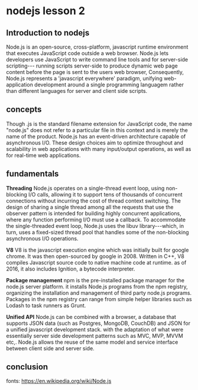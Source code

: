 # nodejs lesson 2

## Introduction to nodejs
Node.js is an open-source, cross-platform, javascript runtime environment that executes JavaScript code outside a web browser. Node.js lets developers use JavaScript to write command line tools and for server-side scripting--- running scripts server-side to produce dynamic web page content before the page is sent to the users web browser, Consequently, Node.js represents a 'javascript everywhere' paradigm, unifying web-application development around a single programming languagem rather than different languages for server and client side scripts.

## concepts

Though .js is the standard filename extension for JavaScript code, the name "node.js" does not refer to  a particular file in this context and is merely the name of the product. Node.js has an event-driven architecture capable of asynchronous I/O. These design choices aim to optimize throughout and scalability in web applications with many input/output operations, as well as for real-time web applications.

## fundamentals

**Threading**
Node.js operates on a single-thread event loop, using non-blocking I/O calls, allowing it to support tens of thousands of concurrent connections without incurring the cost of thread context switching. The design of sharing a single thread among all the requests that use the observer pattern is intended for building highly concurrent applications, where any function performing I/O must use a callback. To accommodate the single-threaded event loop, Node.js uses the libuv library---which, in turn, uses a fixed-sized thread pool that handles some of the non-blocking asynchronous I/O operations.

**V8**
V8 is the javascript execution engine which was initially built for google chrome. It was then open-sourced by google in 2008. Written in C++, V8 compiles Javascript source code to native machine code at runtime. as of 2016, it also includes Ignition, a bytecode interpreter.

**Package management**
npm is the pre-installed package manager for the node.js server platform. it installs Node.js programs from the npm registry, organizing the installation and management of third party node.js programs. Packages in the npm registry can range from simple helper libraries such as Lodash to task runners as Grunt.

**Unified API**
Node.js can be combined with a browser, a database that supports JSON data (such as Postgres, MongoDB, CouchDB) and JSON for a unified javascript development stack. with the adaptation of what were essentially server side development patterns such as MVC, MVP, MVVM etc,. Node.js allows the reuse of the same model and service interface between client side and server side.





## conclusion

fonts: https://en.wikipedia.org/wiki/Node.js